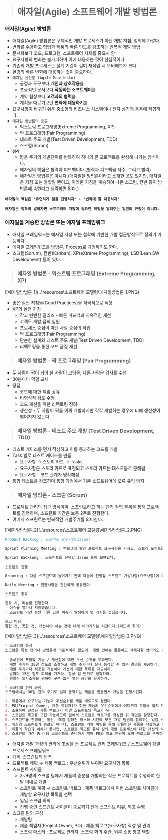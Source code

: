 > # 애자일(Agile) 소프트웨어 개발 방법론



### 애자일(Agile) 방법론

- 애자일(Agile) 방법론은 구체적인 개발 프로세스가 아닌 개발 지침, 철학에 가깝다.
- 변화를 수용하고 협업과 제품의 빠른 인도를 강조하는 반복적 개발 방법
- 문서화보다 코드, 프로그램, 소프트웨어 자체를 중요시 함
- 요구사항의 변화는 불가피하며 이에 대응하는 것이 현실적이다.
- 기존의 개발 프로세스는 설계 기간이 길며 재작업 시 오버헤드가 크다.
- 환경의 빠른 변화에 대응하는 것이 중요하다.
- `애자일 선언문 (Agile Manifesto)`
  - 공정과 도구보다 **개인과 상호작용**을
  - 포괄적인 문서보다 **작동하는 소프트웨어**를
  - 계약 협상보다 **고객과의 협력**을
  - 계획을 따르기보단 **변화에 대응하기**를
- 요구사항이 바뀌기 쉬운 중소형의 비즈니스 시스템이나 전자 상거래 응용에 적합하다.
- `애자일 방법론의 종류`
  - 익스트림 프로그래밍(Extreme Programming, XP)
  - 짝 프로그래밍(Pair Programming)
  - 테스트 주도 개발(Test Driven Development, TDD)
  - 스크럼(Scrum)
- **`정리`**
  - 짧은 주기의 개발단위를 반복하여 하나의 큰 프로젝트를 완성해 나가는 방식이다.
  - 애자일의 핵심은 협력과 피드백이다.(협력과 피드백을 자주, 그리고 빨리)
  - 애자일은 방법론은 아니다.(애자일을 방법론이라고 소개한 곳도 있지만, 애자일은 지침 또는 철학일 뿐이고, 이러한 지침을 계승하여 나온 스크럼, 칸반 등이 방법론에 속한다고 생각하면 된다.)



**`애자일의 핵심은 '유연하게 일을 진행하자' + '변화에 잘 대응하자'`**

**`애자일은 정확히 말하자면 소프트웨어 개발에 필요한 작업을 알려주는 일련의 규정이 아니다.`**



### 애자일을 계승한 방법론 또는 애자일 프레임워크

- 애자일 프레임워크는 애자일 사상 또는 철학에 기반한 개발 접근방식으로 정의가 가능하다.
- 애자일 프레임워크를 방법론, Process로 규정하기도 한다.
- 스크럼(Scrum), 칸반(Kanban), XP(eXtreme Programming), LSD(Lean SW Development) 등이 있다.



> ### 애자일 방법론 - 익스트림 프로그래밍 (Extreme Programming, XP)

![애자일방법론_1](..\resources\소프트웨어 모델링\애자일방법론_1.PNG)

- 좋은 실전 지침들(Good Practices)을 적극적으로 적용
- XP의 실전 지침
  - 작고 빈번한 릴리즈 - 빠른 피드백과 지속적인 개선
  - 고객도 개발 팀의 일원
  - 프로세스 중심이 아닌 사람 중심의 작업
  - 짝 프로그래밍(Pair Programming)
  - 단순한 설계와 테스트 주도 개발(Test Driven Development, TDD)
  - 리팩토링을 통한 코드 품질 개선



> ### 애자일 방법론 - 짝 프로그래밍 (Pair Programming)

- 두 사람이 짝이 되어 한 사람이 코딩을, 다른 사람은 검사를 수행
- 30분마다 역할 교체
- 장점
  - 코드에 대한 책임 공유
  - 비형식적 검토 수행
  - 코드 개선을 위한 리팩토링 장려
  - 생산성 - 두 사람이 짝을 이뤄 개발하지만 각각 개발하는 경우에 비해 생산성이 떨어지지 않는다.



> ### 애자일 방법론 - 테스트 주도 개발 (Test Driven Development, TDD)

- 테스트 케이스를 먼저 작성하고 이를 통과하는 코드를 개발
- Task 별로 테스트 케이스를 만듦
  - 요구사항 → 스토리 카드 → Tasks
  - 요구사항은 스토리 카드로 표현되고 스토리 카드는 태스크들로 분해됨
  - 요구사항 - 코드 관계가 명확해짐
- 통합 테스트를 강조하며 통합 과정에서 기존 소프트웨어에 오류 유입 방지



> ### 애자일 방법론 - 스크럼 (Scrum)

- 프로젝트 관리의 접근 방식이며, 스프린트라고 하는 단기 작업 블록을 통해 프로젝트를 진행하며, 스프린트 기간은 보통 2주로 진행한다.
- 여기서 스프린트는 반복적인 개발주기를 의미한다.

![애자일방법론_2](..\resources\소프트웨어 모델링\애자일방법론_2.PNG)

```markdown
Product Backlog : 프로젝트 요구사항(Issue)

Sprint Planning Meeting : 백로그에 쌓인 프로젝트 요구사항을 가지고, 스토리 포인트를 예측한다. (각 요구사항의 일정이 어느 정도 소진이 될지 예측한다.)

Sprint Backlong : 스프린트를 진행할 Issue 들이 모여있다.

스프린트 진행

Grooming : 다음 스프린트에 들어가기 전에 다음에 진행할 스프린트 개발사항(요구사항)에 대해서 리뷰한다.

Daily Meeting : 진행사항을 간단하게 공유한다.

스프린트 종료

종료 시, 리뷰를 진행한다.
- 이슈를 얼마나 처리했습니다.
- 스프린트 기간 동안 다른 급한 이슈가 발생하여 몇 가지를 놓쳤습니다.

회고 미팅
잘한 것, 못한 것, 개선해야 하는 것에 대해 이야기하는 시간이다.(피드백 회의)
```



![애자일방법론_3](..\resources\소프트웨어 모델링\애자일방법론_3.PNG)

```markdown
* 스크럼의 특성
스크럼은 특정 언어나 방법론에 의존적이지 않으며, 개발 언어는 물론이고 객체지향 언어와도 관련이 없는 넓은 응용 범위의 개발 기법이다. 스크럼은 애자일 소프트웨어 개발 과정의 하나로 다음과 같은 특성을 가지고 있다.

- 솔루션에 포함할 기능 / 개선점에 대한 우선 순위를 부과한다.
- 개발 주기는 30일 정도로 조절하고 개발 주기마다 실제 동작할 수 있는 결과를 제공하라.
- 개발 주기마다 적용할 기능이나 개선에 대한 목록을 제공하라.
- 날마다 15분 정도 회의를 가져라. 항상 팀 단위로 생각하라.
- 원활한 의사소통을 위하여 구분 없는 열린 공간을 유지하라.

* 스크럼의 진행 과정
스크럼에서는 30일 간의 주기로 실제 동작하는 제품을 만들면서 개발을 진행시킨다.

1. 제품에서 요구하는 기능과 우선순위를 제품 백로그로 정한다.
2. PO(Project Owner, 제품 책임자)가 정한 제품의 우선순위에서 어디까지 작업을 할지 팀과 조율한다.
3. 조율하여 선정된 제품 백로그가 이번 스프린트의 목표가 된다.
4. 스프린트 목표를 구현 가능하도록 팀에서 스프린트 백로그를 작성한 뒤 작업을 할당한다.
5. 스프린트를 진행하는 동안, 매일 정해진 장소와 시간에 모든 개발 팀원이 참여하는 일일 스크럼 회의를 가진다.
6. 매회의 스프린트가 종료할 때마다, 스프린트 리뷰 미팅을 통해 만들어진 제품을 학습하고 이해한다.
7. 제품의 학습과 이해가 끝나면, 스프린트 회고를 통해 팀의 개발 프로세스에 대한 개선의 시간을 갖는다.
8. 스프린트 기간 중 다음 스프린트를 준비하기 위해 PO와 필요 인원이 모여 백로그를 준비하는 시간을 갖는다.
```

- 애자일 개발 과정의 관리에 초점을 둔 프로젝트 관리 프레임워크 / 소프트웨어 개발 프로세스 프레임워크
- 계획-스프린트의 반복
- 프로젝트 계획 → 제품 백로그 : 우선순위가 부여된 요구사항 목록
- 스프린트 사이클
  - 3~9명의 스크럼 팀에서 제품의 증분을 개발하는 작은 프로젝트를 수행하여 한 달 이내로 개발
  - 스프린트 계획 → 스프린트 백로그 : 제품 백로그에서 이번 스프린트 사이클에 개발할 요구사항 목록을 선택
  - 일일 스크럼 회의
  - 진행 중인 스프린트 사이클이 종료되기 전에 스프린트 리뷰, 회고 수행
- 스크럼 팀의 구성
  - 개발팀
  - 제품 책임자(Project Owner, PO) : 제품 백로그(요구사항) 작성 및 관리
  - 스크럼 마스터 : 프로젝트 관리자. 스크럼 회의 주관, 외부 소통 창고 역할





